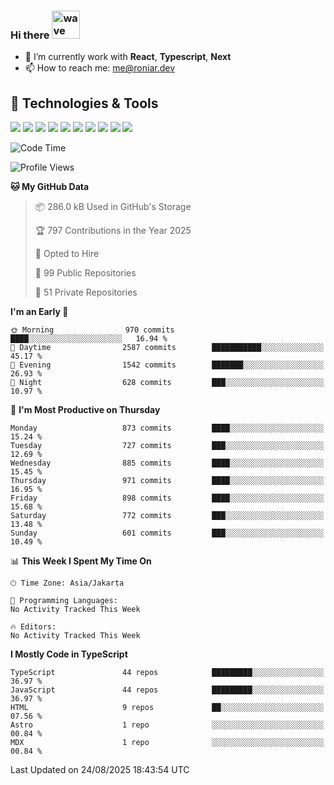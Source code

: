 ### Hi there <img src="https://i.ibb.co/q0Hx1KK/wave.gif" alt="wave" width="45px">

- 🌱 I’m currently work with **React**, **Typescript**, **Next**
- 📫 How to reach me: me@roniar.dev

## 🔧 Technologies & Tools

![](https://img.shields.io/badge/OS-Linux-informational?style=flat&logo=linux&logoColor=white&color=2bbc8a)
![](https://img.shields.io/badge/OS-Windows-informational?style=flat&logo=windows&logoColor=white&color=2bbc8a)
![](https://img.shields.io/badge/OS-MacOS-informational?style=flat&logo=apple&logoColor=white&color=2bbc8a)
![](https://img.shields.io/badge/Code-JavaScript-informational?style=flat&logo=javascript&logoColor=white&color=2bbc8a)
![](https://img.shields.io/badge/Code-TypeScript-informational?style=flat&logo=typescript&logoColor=white&color=2bbc8a)
![](https://img.shields.io/badge/Code-Golang-informational?style=flat&logo=go&logoColor=white&color=2bbc8a)
![](https://img.shields.io/badge/Code-React-informational?style=flat&logo=react&logoColor=white&color=2bbc8a)
![](https://img.shields.io/badge/Code-Next-informational?style=flat&logo=next.js&logoColor=white&color=2bbc8a)
![](https://img.shields.io/badge/Shell-Bash-informational?style=flat&logo=gnu-bash&logoColor=white&color=2bbc8a)
![](https://img.shields.io/badge/Tools-Docker-informational?style=flat&logo=docker&logoColor=white&color=2bbc8a)

<!--START_SECTION:waka-->
![Code Time](http://img.shields.io/badge/Code%20Time-2%2C401%20hrs%2053%20mins-blue)

![Profile Views](http://img.shields.io/badge/Profile%20Views-0-blue)

**🐱 My GitHub Data** 

> 📦 286.0 kB Used in GitHub's Storage 
 > 
> 🏆 797 Contributions in the Year 2025
 > 
> 💼 Opted to Hire
 > 
> 📜 99 Public Repositories 
 > 
> 🔑 51 Private Repositories 
 > 
**I'm an Early 🐤** 

```text
🌞 Morning                970 commits         ████░░░░░░░░░░░░░░░░░░░░░   16.94 % 
🌆 Daytime                2587 commits        ███████████░░░░░░░░░░░░░░   45.17 % 
🌃 Evening                1542 commits        ███████░░░░░░░░░░░░░░░░░░   26.93 % 
🌙 Night                  628 commits         ███░░░░░░░░░░░░░░░░░░░░░░   10.97 % 
```
📅 **I'm Most Productive on Thursday** 

```text
Monday                   873 commits         ████░░░░░░░░░░░░░░░░░░░░░   15.24 % 
Tuesday                  727 commits         ███░░░░░░░░░░░░░░░░░░░░░░   12.69 % 
Wednesday                885 commits         ████░░░░░░░░░░░░░░░░░░░░░   15.45 % 
Thursday                 971 commits         ████░░░░░░░░░░░░░░░░░░░░░   16.95 % 
Friday                   898 commits         ████░░░░░░░░░░░░░░░░░░░░░   15.68 % 
Saturday                 772 commits         ███░░░░░░░░░░░░░░░░░░░░░░   13.48 % 
Sunday                   601 commits         ███░░░░░░░░░░░░░░░░░░░░░░   10.49 % 
```


📊 **This Week I Spent My Time On** 

```text
🕑︎ Time Zone: Asia/Jakarta

💬 Programming Languages: 
No Activity Tracked This Week

🔥 Editors: 
No Activity Tracked This Week
```

**I Mostly Code in TypeScript** 

```text
TypeScript               44 repos            █████████░░░░░░░░░░░░░░░░   36.97 % 
JavaScript               44 repos            █████████░░░░░░░░░░░░░░░░   36.97 % 
HTML                     9 repos             ██░░░░░░░░░░░░░░░░░░░░░░░   07.56 % 
Astro                    1 repo              ░░░░░░░░░░░░░░░░░░░░░░░░░   00.84 % 
MDX                      1 repo              ░░░░░░░░░░░░░░░░░░░░░░░░░   00.84 % 
```




 Last Updated on 24/08/2025 18:43:54 UTC
<!--END_SECTION:waka-->

